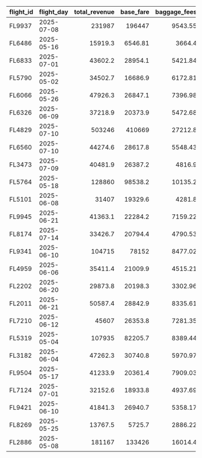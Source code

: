 | flight_id   | flight_day   |   total_revenue |   base_fare |   baggage_fees |   upgrade_revenue |   ancillary |   passenger_count |   avg_revenue_per_passenger |
|:------------|:-------------|----------------:|------------:|---------------:|------------------:|------------:|------------------:|----------------------------:|
| FL9937      | 2025-07-08   |        231987   |   196447    |        9543.55 |             14950 |    11047    |               200 |                     1159.94 |
| FL6486      | 2025-05-16   |         15919.3 |     6546.81 |        3664.4  |              4950 |      758.07 |                64 |                      248.74 |
| FL6833      | 2025-07-01   |         43602.2 |    28954.1  |        5421.84 |              7150 |     2076.29 |               108 |                      403.72 |
| FL5790      | 2025-05-02   |         34502.7 |    16686.9  |        6172.81 |             10000 |     1642.98 |               124 |                      278.25 |
| FL6066      | 2025-05-26   |         47926.3 |    26847.1  |        7396.98 |             11400 |     2282.21 |               148 |                      323.83 |
| FL6326      | 2025-06-09   |         37218.9 |    20373.9  |        5472.68 |              9600 |     1772.32 |               118 |                      315.41 |
| FL4829      | 2025-07-10   |        503246   |   410669    |       27212.8  |             41400 |    23964.1  |               532 |                      945.95 |
| FL6560      | 2025-07-10   |         44274.6 |    28617.8  |        5548.43 |              8000 |     2108.29 |               105 |                      421.66 |
| FL3473      | 2025-07-09   |         40481.9 |    26387.2  |        4816.9  |              7350 |     1927.71 |                97 |                      417.34 |
| FL5764      | 2025-05-18   |        128860   |    98538.2  |       10135.2  |             14050 |     6136.17 |               207 |                      622.51 |
| FL5101      | 2025-06-08   |         31407   |    19329.6  |        4281.8  |              6300 |     1495.59 |                85 |                      369.49 |
| FL9945      | 2025-06-21   |         41363.1 |    22284.2  |        7159.22 |              9950 |     1969.68 |               129 |                      320.64 |
| FL8174      | 2025-07-14   |         33426.7 |    20794.4  |        4790.53 |              6250 |     1591.75 |                92 |                      363.33 |
| FL9341      | 2025-06-10   |        104715   |    78152    |        8477.02 |             13100 |     4986.46 |               162 |                      646.39 |
| FL4959      | 2025-06-06   |         35411.4 |    21009.9  |        4515.21 |              8200 |     1686.26 |                93 |                      380.77 |
| FL2202      | 2025-06-20   |         29873.8 |    20198.3  |        3302.96 |              4950 |     1422.55 |                75 |                      398.32 |
| FL2011      | 2025-06-21   |         50587.4 |    28842.9  |        8335.61 |             11000 |     2408.91 |               163 |                      310.35 |
| FL7210      | 2025-06-12   |         45607   |    26353.8  |        7281.35 |              9800 |     2171.76 |               145 |                      314.53 |
| FL5319      | 2025-05-04   |        107935   |    82205.7  |        8389.44 |             12200 |     5139.76 |               171 |                      631.2  |
| FL3182      | 2025-06-04   |         47262.3 |    30740.8  |        5970.97 |              8300 |     2250.59 |               117 |                      403.95 |
| FL9504      | 2025-05-17   |         41233.9 |    20361.4  |        7909.03 |             11000 |     1963.53 |               149 |                      276.74 |
| FL7124      | 2025-07-01   |         32152.6 |    18933.8  |        4937.69 |              6750 |     1531.07 |                87 |                      369.57 |
| FL9421      | 2025-06-10   |         41841.3 |    26940.7  |        5358.17 |              7550 |     1992.44 |               100 |                      418.41 |
| FL8269      | 2025-05-25   |         13767.5 |     5725.7  |        2886.22 |              4500 |      655.59 |                54 |                      254.95 |
| FL2886      | 2025-05-08   |        181167   |   133426    |       16014.4  |             23100 |     8627.01 |               323 |                      560.89 |